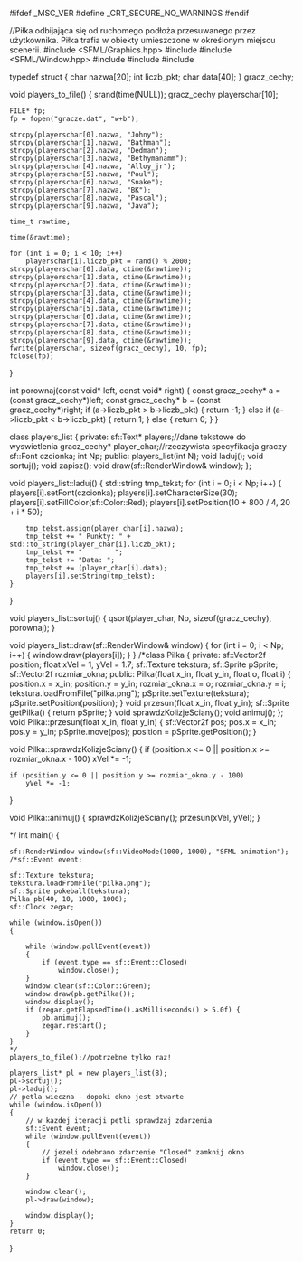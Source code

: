 #ifdef _MSC_VER
#define _CRT_SECURE_NO_WARNINGS
#endif

//Piłka odbijająca się od ruchomego podłoża przesuwanego przez użytkownika. Piłka trafia w obiekty umieszczone w określonym miejscu scenerii.
#include <SFML/Graphics.hpp>
#include <iostream>
#include <SFML/Window.hpp>
#include <string>
#include <ctime>
#include <cstdlib>

typedef struct {
	char nazwa[20];
	int liczb_pkt;
	char data[40];
} gracz_cechy;

void players_to_file()
{
	srand(time(NULL));
	gracz_cechy playerschar[10];

	FILE* fp;
	fp = fopen("gracze.dat", "w+b");

	strcpy(playerschar[0].nazwa, "Johny");
	strcpy(playerschar[1].nazwa, "Bathman");
	strcpy(playerschar[2].nazwa, "Dedman");
	strcpy(playerschar[3].nazwa, "Bethymanamm");
	strcpy(playerschar[4].nazwa, "Alloy_jr");
	strcpy(playerschar[5].nazwa, "Poul");
	strcpy(playerschar[6].nazwa, "Snake");
	strcpy(playerschar[7].nazwa, "BK");
	strcpy(playerschar[8].nazwa, "Pascal");
	strcpy(playerschar[9].nazwa, "Java");

	time_t rawtime;

	time(&rawtime);

	for (int i = 0; i < 10; i++)
		playerschar[i].liczb_pkt = rand() % 2000;
	strcpy(playerschar[0].data, ctime(&rawtime));
	strcpy(playerschar[1].data, ctime(&rawtime));
	strcpy(playerschar[2].data, ctime(&rawtime));
	strcpy(playerschar[3].data, ctime(&rawtime));
	strcpy(playerschar[4].data, ctime(&rawtime));
	strcpy(playerschar[5].data, ctime(&rawtime));
	strcpy(playerschar[6].data, ctime(&rawtime));
	strcpy(playerschar[7].data, ctime(&rawtime));
	strcpy(playerschar[8].data, ctime(&rawtime));
	strcpy(playerschar[9].data, ctime(&rawtime));
	fwrite(playerschar, sizeof(gracz_cechy), 10, fp);
	fclose(fp);
}

int porownaj(const void* left, const void* right) {
	const gracz_cechy* a = (const gracz_cechy*)left;
	const gracz_cechy* b = (const gracz_cechy*)right;
	if (a->liczb_pkt > b->liczb_pkt) {
		return -1;
	}
	else if (a->liczb_pkt < b->liczb_pkt) {
		return 1;
	}
	else {
		return 0;
	}
}

class players_list {
private:
	sf::Text* players;//dane tekstowe do wyswietlenia
	gracz_cechy* player_char;//rzeczywista specyfikacja graczy
	sf::Font czcionka;
	int Np;
public:
	players_list(int N);
	void laduj();
	void sortuj();
	void zapisz();
	void draw(sf::RenderWindow& window);
};


void players_list::laduj()
{
	std::string tmp_tekst;
	for (int i = 0; i < Np; i++)
	{
		players[i].setFont(czcionka);
		players[i].setCharacterSize(30);
		players[i].setFillColor(sf::Color::Red);
		players[i].setPosition(10 + 800 / 4, 20 + i * 50);

		tmp_tekst.assign(player_char[i].nazwa);
		tmp_tekst += " Punkty: " + std::to_string(player_char[i].liczb_pkt);
		tmp_tekst += "        ";
		tmp_tekst += "Data: ";
		tmp_tekst += (player_char[i].data);
		players[i].setString(tmp_tekst);
	}
}


void players_list::sortuj()
{
	qsort(player_char, Np, sizeof(gracz_cechy), porownaj);
}

void players_list::draw(sf::RenderWindow& window)
{
	for (int i = 0; i < Np; i++)
	{
		window.draw(players[i]);
	}
}
/*class Pilka
{
private:
	sf::Vector2f position;
	float xVel = 1, yVel = 1.7;
	sf::Texture tekstura;
	sf::Sprite pSprite;
	sf::Vector2f rozmiar_okna;
public:
	Pilka(float x_in, float y_in, float o, float i)
	{
		position.x = x_in;
		position.y = y_in;
		rozmiar_okna.x = o;
		rozmiar_okna.y = i;
		tekstura.loadFromFile("pilka.png");
		pSprite.setTexture(tekstura);
		pSprite.setPosition(position);
	}
	void przesun(float x_in, float y_in);
	sf::Sprite getPilka()
	{
		return pSprite;
	}
	void sprawdzKolizjeSciany();
	void animuj();
};
void Pilka::przesun(float x_in, float y_in)
{
	sf::Vector2f pos;
	pos.x = x_in;
	pos.y = y_in;
	pSprite.move(pos);
	position = pSprite.getPosition();
}

void Pilka::sprawdzKolizjeSciany()
{
	if (position.x <= 0 || position.x >= rozmiar_okna.x - 100)
		xVel *= -1;

	if (position.y <= 0 || position.y >= rozmiar_okna.y - 100)
		yVel *= -1;

}

void Pilka::animuj()
{
	sprawdzKolizjeSciany();
	przesun(xVel, yVel);
}

*/
int main()
{

	sf::RenderWindow window(sf::VideoMode(1000, 1000), "SFML animation");
	/*sf::Event event;

	sf::Texture tekstura;
	tekstura.loadFromFile("pilka.png");
	sf::Sprite pokeball(tekstura);
	Pilka pb(40, 10, 1000, 1000);
	sf::Clock zegar;

	while (window.isOpen())
	{

		while (window.pollEvent(event))
		{
			if (event.type == sf::Event::Closed)
				window.close();
		}
		window.clear(sf::Color::Green);
		window.draw(pb.getPilka());
		window.display();
		if (zegar.getElapsedTime().asMilliseconds() > 5.0f) {
			pb.animuj();
			zegar.restart();
		}
	}
	*/
	players_to_file();//potrzebne tylko raz!

	players_list* pl = new players_list(8);
	pl->sortuj();
	pl->laduj();
	// petla wieczna - dopoki okno jest otwarte
	while (window.isOpen())
	{
		// w kazdej iteracji petli sprawdzaj zdarzenia
		sf::Event event;
		while (window.pollEvent(event))
		{
			// jezeli odebrano zdarzenie "Closed" zamknij okno
			if (event.type == sf::Event::Closed)
				window.close();
		}

		window.clear();
		pl->draw(window);

		window.display();
	}
	return 0;
}